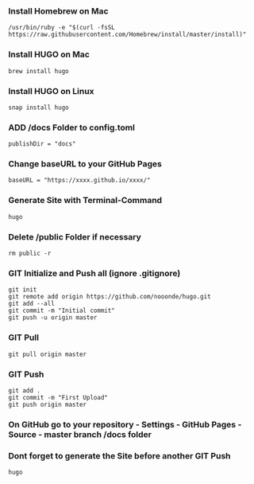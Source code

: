 ### Install Homebrew on Mac
`/usr/bin/ruby -e "$(curl -fsSL https://raw.githubusercontent.com/Homebrew/install/master/install)"`

### Install HUGO on Mac
`brew install hugo`

### Install HUGO on Linux
`snap install hugo`

### ADD /docs Folder to config.toml
`publishDir = "docs"`

### Change baseURL to your GitHub Pages
`baseURL = "https://xxxx.github.io/xxxx/"`

### Generate Site with Terminal-Command
`hugo`

### Delete /public Folder if necessary
`rm public -r`

### GIT Initialize and Push all (ignore .gitignore)
```
git init
git remote add origin https://github.com/nooonde/hugo.git
git add --all
git commit -m "Initial commit"
git push -u origin master
```

### GIT Pull
`git pull origin master`

### GIT Push
```
git add .
git commit -m "First Upload"
git push origin master
```

### On GitHub go to your repository - Settings - GitHub Pages - Source - master branch /docs folder

### Dont forget to generate the Site before another GIT Push
`hugo`
